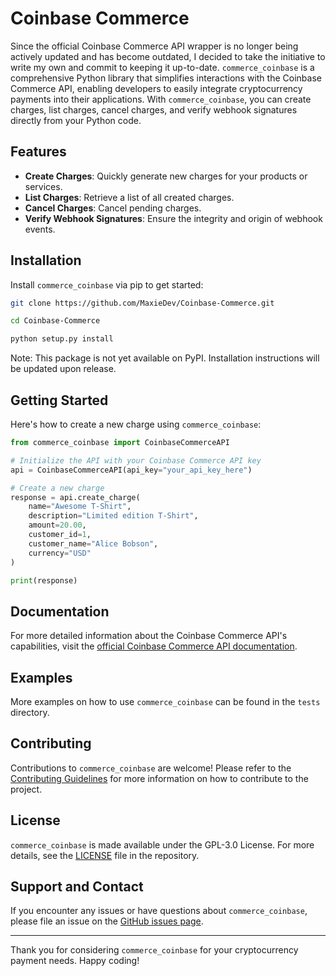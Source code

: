 # Coinbase Commerce

Since the official Coinbase Commerce API wrapper is no longer being actively updated and has become outdated, I decided to take the initiative to write my own and commit to keeping it up-to-date. `commerce_coinbase` is a comprehensive Python library that simplifies interactions with the Coinbase Commerce API, enabling developers to easily integrate cryptocurrency payments into their applications. With `commerce_coinbase`, you can create charges, list charges, cancel charges, and verify webhook signatures directly from your Python code.

## Features

- **Create Charges**: Quickly generate new charges for your products or services.
- **List Charges**: Retrieve a list of all created charges.
- **Cancel Charges**: Cancel pending charges.
- **Verify Webhook Signatures**: Ensure the integrity and origin of webhook events.

## Installation

Install `commerce_coinbase` via pip to get started:

```bash
git clone https://github.com/MaxieDev/Coinbase-Commerce.git
```

```bash
cd Coinbase-Commerce
```

```bash
python setup.py install
```

Note: This package is not yet available on PyPI. Installation instructions will be updated upon release.

## Getting Started

Here's how to create a new charge using `commerce_coinbase`:

```python
from commerce_coinbase import CoinbaseCommerceAPI

# Initialize the API with your Coinbase Commerce API key
api = CoinbaseCommerceAPI(api_key="your_api_key_here")

# Create a new charge
response = api.create_charge(
    name="Awesome T-Shirt",
    description="Limited edition T-Shirt",
    amount=20.00,
    customer_id=1,
    customer_name="Alice Bobson",
    currency="USD"
)

print(response)
```

## Documentation

For more detailed information about the Coinbase Commerce API's capabilities, visit the [official Coinbase Commerce API documentation](https://commerce.coinbase.com/docs/api/).

## Examples

More examples on how to use `commerce_coinbase` can be found in the `tests` directory.

## Contributing

Contributions to `commerce_coinbase` are welcome! Please refer to the [Contributing Guidelines](CONTRIBUTING.md) for more information on how to contribute to the project.

## License

`commerce_coinbase` is made available under the GPL-3.0 License. For more details, see the [LICENSE](LICENSE) file in the repository.

## Support and Contact

If you encounter any issues or have questions about `commerce_coinbase`, please file an issue on the [GitHub issues page](https://github.com/maxiedev/Coinbase-Commerce/issues).

---

Thank you for considering `commerce_coinbase` for your cryptocurrency payment needs. Happy coding!

